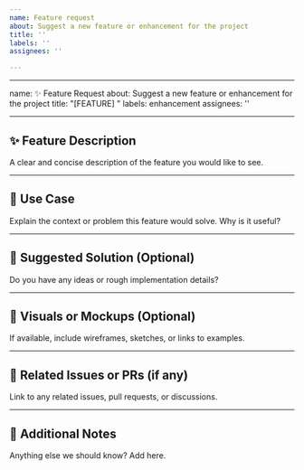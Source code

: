 ```yaml
---
name: Feature request
about: Suggest a new feature or enhancement for the project
title: ''
labels: ''
assignees: ''

---
```


---
name: ✨ Feature Request
about: Suggest a new feature or enhancement for the project
title: "[FEATURE] "
labels: enhancement
assignees: ''

---

## ✨ Feature Description

A clear and concise description of the feature you would like to see.

---

## 📌 Use Case

Explain the context or problem this feature would solve. Why is it useful?

---

## 🧩 Suggested Solution (Optional)

Do you have any ideas or rough implementation details?

---

## 🎨 Visuals or Mockups (Optional)

If available, include wireframes, sketches, or links to examples.

---

## 🔗 Related Issues or PRs (if any)

Link to any related issues, pull requests, or discussions.

---

## 🙏 Additional Notes

Anything else we should know? Add here.
